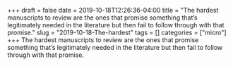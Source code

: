 +++draft = falsedate = 2019-10-18T12:26:36-04:00title = "The hardest manuscripts to review are the ones that promise something that’s legitimately needed in the literature but then fail to follow through with that promise."slug = "2019-10-18-The-hardest"tags = []categories = ["micro"]+++The hardest manuscripts to review are the ones that promise something that’s legitimately needed in the literature but then fail to follow through with that promise.